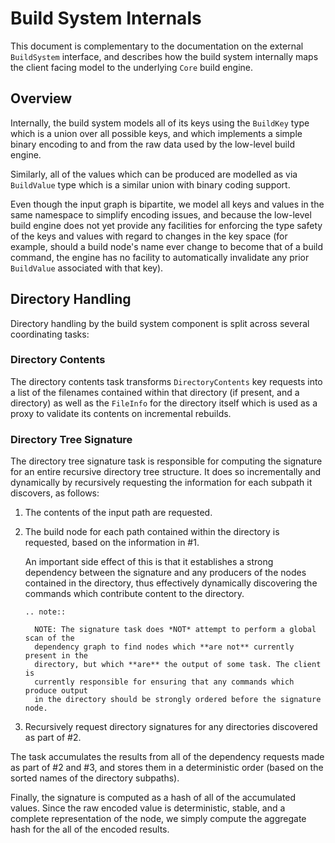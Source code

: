 # Build System Internals

This document is complementary to the documentation on the external
``BuildSystem`` interface, and describes how the build system internally maps
the client facing model to the underlying ``Core`` build engine.

## Overview

Internally, the build system models all of its keys using the `BuildKey` type
which is a union over all possible keys, and which implements a simple binary
encoding to and from the raw data used by the low-level build engine.

Similarly, all of the values which can be produced are modelled as via
`BuildValue` type which is a similar union with binary coding support.

Even though the input graph is bipartite, we model all keys and values in the
same namespace to simplify encoding issues, and because the low-level build
engine does not yet provide any facilities for enforcing the type safety of the
keys and values with regard to changes in the key space (for example, should a
build node's name ever change to become that of a build command, the engine has
no facility to automatically invalidate any prior `BuildValue` associated with
that key).


## Directory Handling

Directory handling by the build system component is split across several
coordinating tasks:

### Directory Contents 

The directory contents task transforms `DirectoryContents` key requests into a
list of the filenames contained within that directory (if present, and a
directory) as well as the ``FileInfo`` for the directory itself which is used as
a proxy to validate its contents on incremental rebuilds.

### Directory Tree Signature

The directory tree signature task is responsible for computing the signature for
an entire recursive directory tree structure. It does so incrementally and
dynamically by recursively requesting the information for each subpath it
discovers, as follows:

1. The contents of the input path are requested.

2. The build node for each path contained within the directory is requested,
   based on the information in #1.
   
   An important side effect of this is that it establishes a strong dependency
   between the signature and any producers of the nodes contained in the
   directory, thus effectively dynamically discovering the commands which
   contribute content to the directory.
   
   ```eval_rst
   .. note::
   
     NOTE: The signature task does *NOT* attempt to perform a global scan of the
     dependency graph to find nodes which **are not** currently present in the
     directory, but which **are** the output of some task. The client is
     currently responsible for ensuring that any commands which produce output
     in the directory should be strongly ordered before the signature node.
   ```

3. Recursively request directory signatures for any directories discovered as
   part of #2.
   
The task accumulates the results from all of the dependency requests made as
part of #2 and #3, and stores them in a deterministic order (based on the sorted
names of the directory subpaths).

Finally, the signature is computed as a hash of all of the accumulated
values. Since the raw encoded value is deterministic, stable, and a complete
representation of the node, we simply compute the aggregate hash for the all of
the encoded results.
